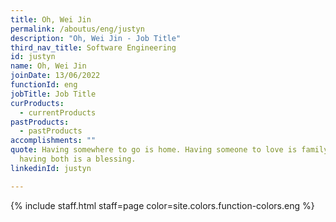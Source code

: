 ```yaml
---
title: Oh, Wei Jin
permalink: /aboutus/eng/justyn
description: "Oh, Wei Jin - Job Title"
third_nav_title: Software Engineering
id: justyn
name: Oh, Wei Jin
joinDate: 13/06/2022
functionId: eng
jobTitle: Job Title
curProducts:
  - currentProducts
pastProducts:
  - pastProducts
accomplishments: ""
quote: Having somewhere to go is home. Having someone to love is family. And
  having both is a blessing.
linkedinId: justyn

---
```


{% include staff.html staff=page color=site.colors.function-colors.eng %}
